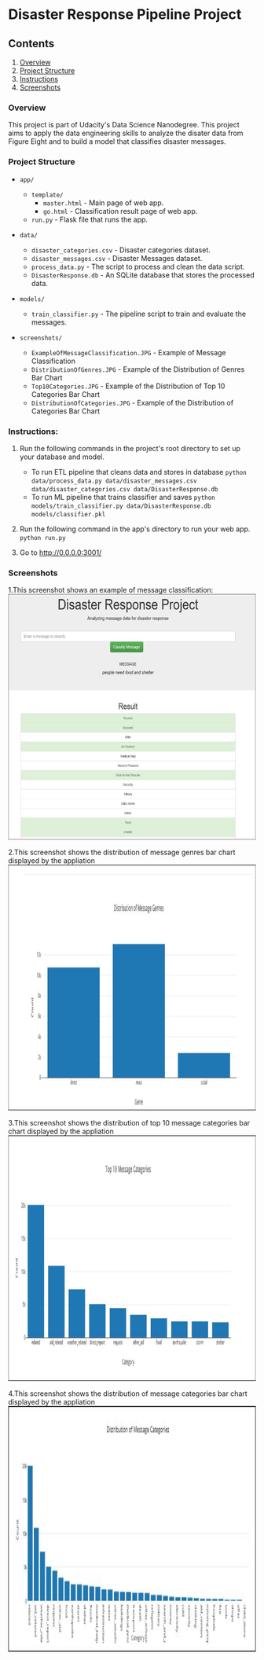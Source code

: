 # Disaster Response Pipeline Project

## Contents
1. [Overview](#overview)
2. [Project Structure](#projectStructure)
3. [Instructions](#instructions)
4. [Screenshots](#screenshots)

<a name="overview"></a>
### Overview
This project is part of Udacity's Data Science Nanodegree.  This project aims to apply the data engineering skills to analyze the disater data from Figure Eight and to build a model that classifies disaster messages.

<a name="projectStructure"></a>
### Project Structure
- `app/`
  - `template/`
    - `master.html`  -  Main page of web app.
    - `go.html`  -  Classification result page of web app.
  - `run.py`  - Flask file that runs the app.

- `data/`
  - `disaster_categories.csv`  - Disaster categories dataset.
  - `disaster_messages.csv`  - Disaster Messages dataset.
  - `process_data.py` - The script to process and clean the data script.
  - `DisasterResponse.db`   - An SQLite database that stores the processed data.

- `models/`
  - `train_classifier.py` - The pipeline script to train and evaluate the messages.

 - `screenshots/` 
  	- `ExampleOfMessageClassification.JPG` - Example of Message Classification
 	- `DistributionOfGenres.JPG` - Example of the Distribution of Genres Bar Chart
	- `Top10Categories.JPG` - Example of the Distribution of Top 10 Categories Bar Chart
 	- `DistributionOfCategories.JPG` - Example of the Distribution of Categories Bar Chart

<a name="instructions"></a>
### Instructions:
1. Run the following commands in the project's root directory to set up your database and model.

    - To run ETL pipeline that cleans data and stores in database
        `python data/process_data.py data/disaster_messages.csv data/disaster_categories.csv data/DisasterResponse.db`
    - To run ML pipeline that trains classifier and saves
        `python models/train_classifier.py data/DisasterResponse.db models/classifier.pkl`

2. Run the following command in the app's directory to run your web app.
    `python run.py`

3. Go to http://0.0.0.0:3001/

<a name="screenshots"></a>
### Screenshots
1.This screenshot shows an example of message classification:
<img src='screenshots/ExampleOfMessageClassification.JPG' width="800" height="500" />
<br>

2.This screenshot shows the distribution of message genres bar chart displayed by the appliation
<img src='screenshots/DistributionOfGenres.JPG' width="800" height="500" />
<br>

3.This screenshot shows the distribution of top 10 message categories bar chart displayed by the
appliation
<img src='screenshots/Top10Categories.JPG' width="800" height="500" />
<br>


4.This screenshot shows the distribution of message categories bar chart displayed by the
appliation
<img src='screenshots/DistributionOfCategories.JPG' width="800" height="500" />
<br>
